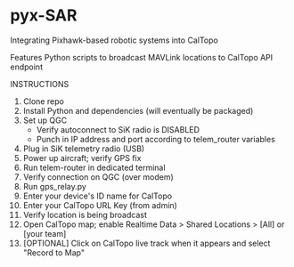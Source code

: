 # pyx-SAR
Integrating Pixhawk-based robotic systems into CalTopo

Features Python scripts to broadcast MAVLink locations to CalTopo API endpoint

INSTRUCTIONS
1. Clone repo
2. Install Python and dependencies (will eventually be packaged)
3. Set up QGC
    - Verify autoconnect to SiK radio is DISABLED
    - Punch in IP address and port according to telem_router variables
4. Plug in SiK telemetry radio (USB)
5. Power up aircraft; verify GPS fix
6. Run telem-router in dedicated terminal
7. Verify connection on QGC (over modem)
8. Run gps_relay.py
9. Enter your device's ID name for CalTopo
10. Enter your CalTopo URL Key (from admin)
11. Verify location is being broadcast
12. Open CalTopo map; enable Realtime Data > Shared Locations > [All] or [your team]
13. [OPTIONAL] Click on CalTopo live track when it appears and select "Record to Map"

